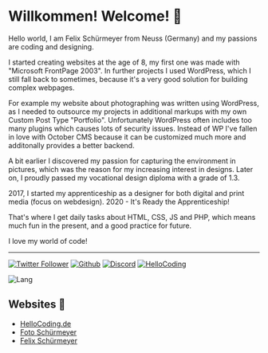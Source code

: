 # Willkommen! Welcome! 👋

Hello world, I am Felix Schürmeyer from Neuss (Germany) and my passions are coding and designing.

I started creating websites at the age of 8, my first one was made with "Microsoft FrontPage 2003". In further projects I used WordPress, which I still fall back to sometimes, because it's a very good solution for building complex webpages.

For example my website about photographing was written using WordPress, as I needed to outsource my projects in additional markups with my own Custom Post Type "Portfolio". Unfortunately WordPress often includes too many plugins which causes lots of security issues. Instead of WP I've fallen in love with October CMS because it can be customized much more and additonally provides a better backend.

A bit earlier I discovered my passion for capturing the environment in pictures, which was the reason for my increasing interest in designs. Later on, I proudly passed my vocational design diploma with a grade of 1.3. 

2017, I started my apprenticeship as a designer for both digital and print media (focus on webdesign). 2020 - It's Ready the Apprenticeship!

That's where I get daily tasks about HTML, CSS, JS and PHP, which means much fun in the present, and a good practice for future.

I love my world of code!

---

[![Twitter Follower](https://img.shields.io/twitter/follow/F_Schuermeyer?label=Twitter%20Follower&style=for-the-badge)](https://twitter.com/F_Schuermeyer) 
[![Github](https://img.shields.io/github/followers/fschuermeyer?label=Github%20Followers&style=for-the-badge)](https://github.com/fschuermeyer/)
[![Discord](https://img.shields.io/discord/530141674463035402?label=HelloCoding%20Discord&logo=Discord&logoColor=%23ffffff&style=for-the-badge)](http://hellocoding.de/discord)
[![HelloCoding](https://img.shields.io/endpoint?style=for-the-badge&url=https%3A%2F%2Fhellocoding.de%2Fapi%2Fbadge%2Ffelix-schuermeyer)](http://hellocoding.de/autor/felix-schuermeyer/)

![Lang](https://github-readme-stats.vercel.app/api/top-langs/?username=fschuermeyer&layout=compact)




## Websites 🚀

- [HelloCoding.de](http://hellocoding.de/)
- [Foto Schürmeyer](http://foto-schuermeyer.de/) 
- [Felix Schürmeyer](https://felixschuermeyer.de/)
